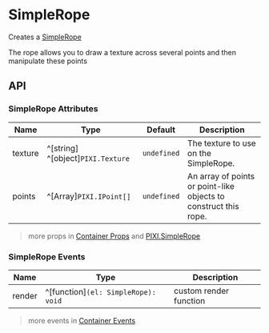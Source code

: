 # SimpleRope

Creates a [SimpleRope](https://pixijs.download/release/docs/PIXI.SimpleRope.html)

The rope allows you to draw a texture across several points and then manipulate these points

<demo src="./demo/basic.vue" :width="400" />

## API

### SimpleRope Attributes

| Name | Type | Default | Description |
| --- | --- | --- | --- |
| texture | ^[string] ^[object]`PIXI.Texture` | `undefined` | The texture to use on the SimpleRope. |
| points | ^[Array<object>]`PIXI.IPoint[]` | `undefined` | An array of points or point-like objects to construct this rope. |

> more props in [Container Props](/guide/elements/container/#container-props) and [PIXI.SimpleRope](https://pixijs.download/release/docs/PIXI.SimpleRope.html)

### SimpleRope Events

| Name | Type | Description |
| --- | --- | --- |
| render | ^[function]`(el: SimpleRope): void` | custom render function |

> more events in [Container Events](/guide/elements/container/#container-events)